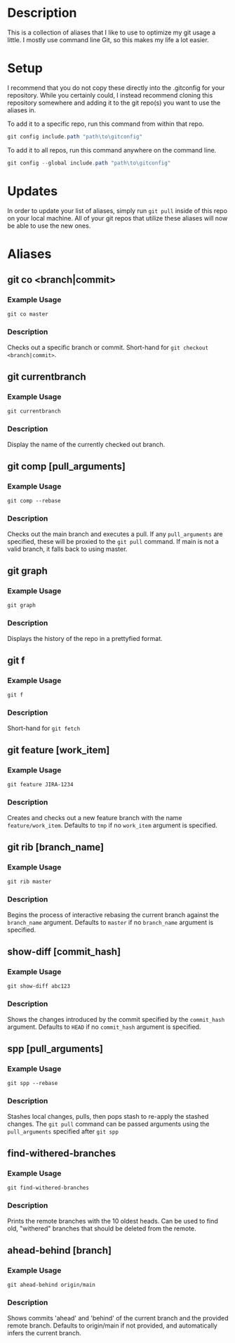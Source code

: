 # Description
This is a collection of aliases that I like to use to optimize my git usage a little. I mostly use command line Git, so this makes my life a lot easier.


# Setup
I recommend that you do not copy these directly into the .gitconfig for your repository. While you certainly could, I instead recommend cloning this repository somewhere and adding it to the git repo(s) you want to use the aliases in.

To add it to a specific repo, run this command from within that repo.
```powershell
git config include.path "path\to\gitconfig"
```

To add it to all repos, run this command anywhere on the command line.
```powershell
git config --global include.path "path\to\gitconfig"
```

# Updates
In order to update your list of aliases, simply run `git pull` inside of this repo on your local machine. All of your git repos that utilize these aliases will now be able to use the new ones.

# Aliases

## git co \<branch|commit>
### Example Usage
`git co master`
### Description
Checks out a specific branch or commit. Short-hand for `git checkout <branch|commit>`.

## git currentbranch
### Example Usage
`git currentbranch`
### Description
Display the name of the currently checked out branch.

## git comp [pull_arguments]
### Example Usage
`git comp --rebase`
### Description
Checks out the main branch and executes a pull. If any `pull_arguments` are specified, these will be proxied to the `git pull` command. If main is not a valid branch, it falls back to using master.

## git graph
### Example Usage
`git graph`
### Description
Displays the history of the repo in a prettyfied format.

## git f
### Example Usage
`git f`
### Description
Short-hand for `git fetch`

## git feature [work_item]
### Example Usage
`git feature JIRA-1234`
### Description
Creates and checks out a new feature branch with the name `feature/work_item`. Defaults to `tmp` if no `work_item` argument is specified.

## git rib [branch_name]
### Example Usage
`git rib master`
### Description
Begins the process of interactive rebasing the current branch against the `branch_name` argument. Defaults to `master` if no `branch_name` argument is specified.

## show-diff [commit_hash]
### Example Usage
`git show-diff abc123`
### Description
Shows the changes introduced by the commit specified by the `commit_hash` argument. Defaults to `HEAD` if no `commit_hash` argument is specified.

## spp [pull_arguments]
### Example Usage
`git spp --rebase`
### Description
Stashes local changes, pulls, then pops stash to re-apply the stashed changes. The `git pull` command can be passed arguments using the `pull_arguments` specified after `git spp`

## find-withered-branches
### Example Usage
`git find-withered-branches`
### Description
Prints the remote branches with the 10 oldest heads. Can be used to find old, "withered" branches that should be deleted from the remote.


## ahead-behind [branch]
### Example Usage
`git ahead-behind origin/main`
### Description
Shows commits 'ahead' and 'behind' of the current branch and the provided remote branch. Defaults to origin/main if not provided, and automatically infers the current branch.
